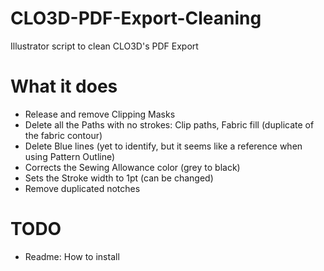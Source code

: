 # CLO3D-PDF-Export-Cleaning
Illustrator script to clean CLO3D's PDF Export

# What it does
- Release and remove Clipping Masks
- Delete all the Paths with no strokes: Clip paths, Fabric fill (duplicate of the fabric contour)
- Delete Blue lines (yet to identify, but it seems like a reference when using Pattern Outline)
- Corrects the Sewing Allowance color (grey to black)
- Sets the Stroke width to 1pt (can be changed)
- Remove duplicated notches

# TODO
- Readme: How to install
